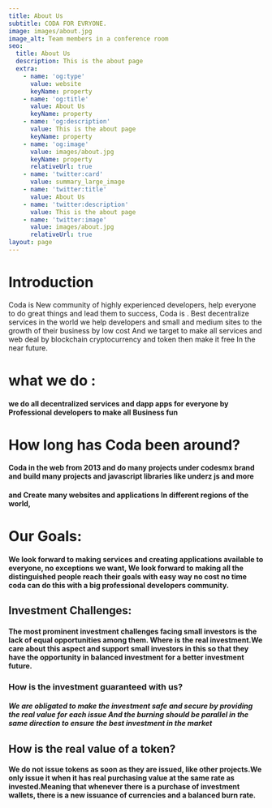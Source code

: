 ```yaml
---
title: About Us
subtitle: CODA FOR EVRYONE.
image: images/about.jpg
image_alt: Team members in a conference room
seo:
  title: About Us
  description: This is the about page
  extra:
    - name: 'og:type'
      value: website
      keyName: property
    - name: 'og:title'
      value: About Us
      keyName: property
    - name: 'og:description'
      value: This is the about page
      keyName: property
    - name: 'og:image'
      value: images/about.jpg
      keyName: property
      relativeUrl: true
    - name: 'twitter:card'
      value: summary_large_image
    - name: 'twitter:title'
      value: About Us
    - name: 'twitter:description'
      value: This is the about page
    - name: 'twitter:image'
      value: images/about.jpg
      relativeUrl: true
layout: page
---
```

# Introduction

Coda is New community of highly experienced developers, help everyone to do great things and lead them to success, Coda is . Best decentralize services in the world we help developers and small and medium sites to the growth of their business by low cost  And we target to make all services and web deal by blockchain cryptocurrency and token then make it free In the near future.

# what we do :

#### we do all decentralized services and dapp apps for everyone by Professional developers to make all Business fun

# How long has Coda been around?

#### Coda in the web from 2013 and do many projects under codesmx brand  and build many projects and javascript libraries like underz js and more

#### and Create many websites and applications  In different regions of the world,

# Our Goals:

#### We look forward to making services and creating applications available to everyone, no exceptions we want, We look forward to making all the distinguished people reach their goals with easy way no cost no time coda can do this with a big professional developers community.

## Investment Challenges:

#### The most prominent investment challenges facing small investors is the lack of equal opportunities among them. Where is the real investment.We care about this aspect and support small investors in this so that they have the opportunity in balanced investment for a better investment future.

### How is the investment guaranteed with us?

##### We are obligated to make the investment safe and secure by providing the real value for each issue And the burning should be parallel in the same direction to ensure the best investment in the market

## How is the real value of a token?

#### We do not issue tokens as soon as they are issued, like other projects.We only issue it when it has real purchasing value at the same rate as invested.Meaning that whenever there is a purchase of investment wallets, there is a new issuance of currencies and a balanced burn rate.
